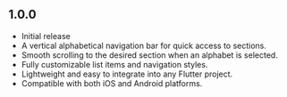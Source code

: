 ## 1.0.0

* Initial release
* A vertical alphabetical navigation bar for quick access to sections.
* Smooth scrolling to the desired section when an alphabet is selected.
* Fully customizable list items and navigation styles.
* Lightweight and easy to integrate into any Flutter project.
* Compatible with both iOS and Android platforms.

